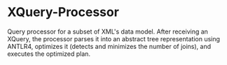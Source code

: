 # XQuery-Processor

Query processor for a subset of XML's data model.
After receiving an XQuery, the processor parses it into an abstract tree representation using ANTLR4, optimizes it (detects and minimizes the number of joins), and executes the optimized plan.

